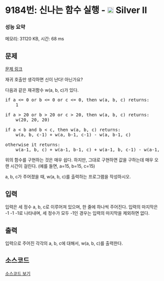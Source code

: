 # 9184번: 신나는 함수 실행 - <img src="https://static.solved.ac/tier_small/9.svg" style="height:20px" /> Silver II

<!-- performance -->
### 성능 요약
메모리: 31120 KB, 시간: 68 ms
<!-- end -->

## 문제

[문제 링크](https://boj.kr/9184)


<p>재귀 호출만 생각하면 신이 난다! 아닌가요?</p>

<p>다음과 같은 재귀함수 w(a, b, c)가 있다.</p>

<pre>if a &lt;= 0 or b &lt;= 0 or c &lt;= 0, then w(a, b, c) returns:
    1

if a &gt; 20 or b &gt; 20 or c &gt; 20, then w(a, b, c) returns:
    w(20, 20, 20)

if a &lt; b and b &lt; c, then w(a, b, c) returns:
    w(a, b, c-1) + w(a, b-1, c-1) - w(a, b-1, c)

otherwise it returns:
    w(a-1, b, c) + w(a-1, b-1, c) + w(a-1, b, c-1) - w(a-1, b-1, c-1)
</pre>

<p>위의 함수를 구현하는 것은 매우 쉽다. 하지만, 그대로 구현하면 값을 구하는데 매우 오랜 시간이 걸린다. (예를 들면, a=15, b=15, c=15)</p>

<p>a, b, c가 주어졌을 때, w(a, b, c)를 출력하는 프로그램을 작성하시오.</p>



## 입력


<p>입력은 세 정수 a, b, c로 이루어져 있으며, 한 줄에 하나씩 주어진다. 입력의 마지막은 -1 -1 -1로 나타내며, 세 정수가 모두 -1인 경우는 입력의 마지막을 제외하면 없다.</p>



## 출력


<p>입력으로 주어진 각각의 a, b, c에 대해서, w(a, b, c)를 출력한다.</p>



## 소스코드

[소스코드 보기](신나는%20함수%20실행.py)